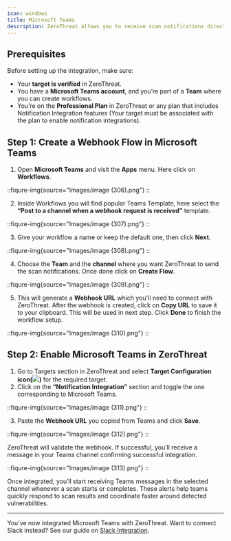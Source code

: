 ```yaml
---
icon: windows
title: Microsoft Teams
description: ZeroThreat allows you to receive scan notifications directly in your **Microsoft Teams** channel. This integration helps your team stay updated when a scan **starts** and when it **completes**, so developers and security engineers can respond more quickly to potential issues.
---
```



## Prerequisites

Before setting up the integration, make sure:

* Your **target is verified** in ZeroThreat.
* You have a **Microsoft Teams account**, and you’re part of a **Team** where you can create workflows.
* You’re on the **Professional Plan** in ZeroThreat or any plan that includes Notification Integration features (Your target must be associated with the plan to enable notification integrations).

## Step 1: Create a Webhook Flow in Microsoft Teams

1. Open **Microsoft Teams** and visit the **Apps** menu. Here click on **Workflows**.

::fiqure-img{source="Images/image (306).png"}
::


2. Inside Workflows you will find popular Teams Template, here select the **“Post to a channel when a webhook request is received”** template.

::fiqure-img{source="Images/image (307).png"}
::
<!-- <figure><img src="../../.gitbook/assets/MicrosoftTeams-image (41).png" alt="" width="563"><figcaption></figcaption></figure> -->

3. Give your workflow a name or keep the default one, then click **Next**.

::fiqure-img{source="Images/image (308).png"}
::
<!-- <figure><img src="../../.gitbook/assets/MicrosoftTeams-image (42).png" alt="" width="563"><figcaption></figcaption></figure> -->

4. Choose the **Team** and the **channel** where you want ZeroThreat to send the scan notifications. Once done click on **Create Flow**.

::fiqure-img{source="Images/image (309).png"}
::
<!-- <figure><img src="../../.gitbook/assets/MicrosoftTeams-image (43).png" alt="" width="563"><figcaption></figcaption></figure> -->

5. This will generate a **Webhook URL** which you'll need to connect with ZeroThreat. After the webhook is created, click on **Copy URL** to save it to your clipboard. This will be used in next step. Click **Done** to finish the workflow setup.

::fiqure-img{source="Images/image (310).png"}
::
<!-- <figure><img src="../../.gitbook/assets/MicrosoftTeams-image (44).png" alt="" width="563"><figcaption></figcaption></figure> -->

## Step 2: Enable Microsoft Teams in ZeroThreat

1. Go to Targets section in ZeroThreat and select **Target Configuration icon(**![](https://zerothreat.gitbook.io/docs-zerothreat/~gitbook/image?url=https%3A%2F%2F1825008717-files.gitbook.io%2F%7E%2Ffiles%2Fv0%2Fb%2Fgitbook-x-prod.appspot.com%2Fo%2Fspaces%252Fs6Y7hKb1RwZWFZo4EnUm%252Fuploads%252FtaohR9JPkUs0vnqfHRHH%252Fimage.png%3Falt%3Dmedia%26token%3Db2562110-5546-446b-902e-04f434a7b053\&width=32\&dpr=4\&quality=100\&sign=de08bbb8\&sv=2)**)** for the required target.
2. Click on the **“Notification Integration”** section and toggle the one corresponding to Microsoft Teams.

::fiqure-img{source="Images/image (311).png"}
::
<!-- <figure><img src="../../.gitbook/assets/image (232).png" alt="" width="563"><figcaption></figcaption></figure> -->

3. Paste the **Webhook URL** you copied from Teams and click **Save**.

::fiqure-img{source="Images/image (312).png"}
::
<!-- <figure><img src="../../.gitbook/assets/image (231).png" alt="" width="480"><figcaption></figcaption></figure> -->

ZeroThreat will validate the webhook. If successful, you’ll receive a message in your Teams channel confirming successful integration.

::fiqure-img{source="Images/image (313).png"}
::
<!-- <figure><img src="../../.gitbook/assets/Screenshot from 2025-07-17 12-45-13 (1).png" alt="" width="317"><figcaption></figcaption></figure> -->

Once integrated, you’ll start receiving Teams messages in the selected channel whenever a scan starts or completes. These alerts help teams quickly respond to scan results and coordinate faster around detected vulnerabilities.

***

You’ve now integrated Microsoft Teams with ZeroThreat. Want to connect Slack instead? See our guide on [Slack Integration](slack.md).